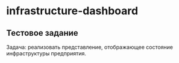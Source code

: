 # infrastructure-dashboard
## Тестовое задание
Задача: реализовать представление, отображающее состояние инфраструктуры предприятия.
